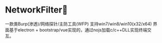 # NetworkFilter🚀
一款类Burp(渗透)/网络探针/主防工具(WFP)
支持win7/win8/win10(x32/x64)
界面基于electron + bootstrap/vue实现的，通过nojs加载c/c++DLL实现终端交互。
